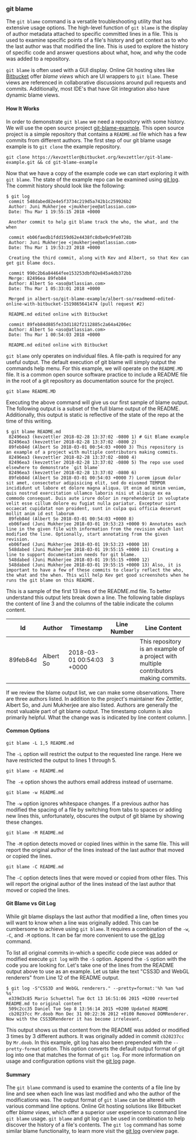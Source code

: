 ### git blame

The `git blame` command is a versatile troubleshooting utility that has extensive usage options. The high-level function of `git blame` is the display of author metadata attached to specific committed lines in a file. This is used to examine specific points of a file's history and get context as to who the last author was that modified the line. This is used to explore the history of specific code and answer questions about what, how, and why the code was added to a repository.

`git blame` is often used with a GUI display. Online Git hosting sites like [Bitbucket](http://bitbucket.org/) offer *blame views* which are UI wrappers to `git blame`. These views are referenced in collaborative discussions around pull requests and commits. Additionally, most IDE's that have Git integration also have dynamic blame views.

#### How It Works

In order to demonstrate `git blame` we need a repository with some history. We will use the open source project [git-blame-example](https://bitbucket.org/kevzettler/git-blame-example). This open source project is a simple repository that contains a `README.md` file which has a few commits from different authors. The first step of our git blame usage example is to `git clone` the example repository.

```
git clone https://kevzettler@bitbucket.org/kevzettler/git-blame-example.git && cd git-blame-example
```

Now that we have a copy of the example code we can start exploring it with `git blame`. The state of the example repo can be examined using [git log](https://www.atlassian.com/git/tutorials/git-log). The commit history should look like the following:

```
$ git log
 commit 548dabed82e4e5f3734c219d5a742b1c259926b2
 Author: Juni Mukherjee <jmukherjee@atlassian.com>
 Date: Thu Mar 1 19:55:15 2018 +0000

 Another commit to help git blame track the who, the what, and the when

 commit eb06faedb1fdd159d62e4438fc8dbe9c9fe0728b
 Author: Juni Mukherjee <jmukherjee@atlassian.com>
 Date: Thu Mar 1 19:53:23 2018 +0000

 Creating the third commit, along with Kev and Albert, so that Kev can get git blame docs.

 commit 990c2b6a84464fee153253dbf02e845a4db372bb
 Merge: 82496ea 89feb84
 Author: Albert So <aso@atlassian.com>
 Date: Thu Mar 1 05:33:01 2018 +0000

 Merged in albert-so/git-blame-example/albert-so/readmemd-edited-online-with-bitbucket-1519865641474 (pull request #2)

 README.md edited online with Bitbucket

 commit 89feb84d885fe33d1182f2112885c2a64a4206ec
 Author: Albert So <aso@atlassian.com>
 Date: Thu Mar 1 00:54:03 2018 +0000

 README.md edited online with Bitbucket
```

`git blame` only operates on individual files. A file-path is required for any useful output. The default execution of git blame will simply output the commands help menu. For this example, we will operate on the `README.MD` file. It is a common open source software practice to include a README file in the root of a git repository as documentation source for the project.

```
git blame README.MD
```

Executing the above command will give us our first sample of blame output. The following output is a subset of the full blame output of the README. Additionally, this output is static is reflective of the state of the repo at the time of this writing.

```
$ git blame README.md
 82496ea3 (kevzettler 2018-02-28 13:37:02 -0800 1) # Git Blame example
 82496ea3 (kevzettler 2018-02-28 13:37:02 -0800 2)
 89feb84d (Albert So 2018-03-01 00:54:03 +0000 3) This repository is an example of a project with multiple contributors making commits.
 82496ea3 (kevzettler 2018-02-28 13:37:02 -0800 4)
 82496ea3 (kevzettler 2018-02-28 13:37:02 -0800 5) The repo use used elsewhere to demonstrate `git blame`
 82496ea3 (kevzettler 2018-02-28 13:37:02 -0800 6)
 89feb84d (Albert So 2018-03-01 00:54:03 +0000 7) Lorem ipsum dolor sit amet, consectetur adipisicing elit, sed do eiusmod TEMPOR incididunt ut labore et dolore magna aliqua. Ut enim ad minim veniam, quis nostrud exercitation ullamco laboris nisi ut aliquip ex ea commodo consequat. Duis aute irure dolor in reprehenderit in voluptate velit esse cillum dolore eu fugiat nulla pariatur. Excepteur sint occaecat cupidatat non proident, sunt in culpa qui officia deserunt mollit anim id est laborum
 89feb84d (Albert So 2018-03-01 00:54:03 +0000 8)
 eb06faed (Juni Mukherjee 2018-03-01 19:53:23 +0000 9) Annotates each line in the given file with information from the revision which last modified the line. Optionally, start annotating from the given revision.
 eb06faed (Juni Mukherjee 2018-03-01 19:53:23 +0000 10)
 548dabed (Juni Mukherjee 2018-03-01 19:55:15 +0000 11) Creating a line to support documentation needs for git blame.
 548dabed (Juni Mukherjee 2018-03-01 19:55:15 +0000 12)
 548dabed (Juni Mukherjee 2018-03-01 19:55:15 +0000 13) Also, it is important to have a few of these commits to clearly reflect the who, the what and the when. This will help Kev get good screenshots when he runs the git blame on this README.
```

This is a sample of the first 13 lines of the README.md file. To better understand this output lets break down a line. The following table displays the content of line 3 and the columns of the table indicate the column content.

| **Id**       | **Author** | **Timestamp**             | **Line Number** | **Line Content**                                                                      |
| ------------ | ---------- | ------------------------- | --------------- | ------------------------------------------------------------------------------------- |
| 89feb84d     | Albert So  | 2018-03-01 00:54:03 +0000 | 3               | This repository is an example of a project with multiple contributors making commits. |

If we review the blame output list, we can make some observations. There are three authors listed. In addition to the project's maintainer Kev Zettler, Albert So, and Juni Mukherjee are also listed. Authors are generally the most valuable part of git blame output. The timestamp column is also primarily helpful. What the change was is indicated by line content column. |

#### Common Options

```
git blame -L 1,5 README.md
```

The `-L` option will restrict the output to the requested line range. Here we have restricted the output to lines 1 through 5.

```
git blame -e README.md
```

The` -e` option shows the authors email address instead of username.

```
git blame -w README.md
```

The `-w` option ignores whitespace changes. If a previous author has modified the spacing of a file by switching from tabs to spaces or adding new lines this, unfortunately, obscures the output of git blame by showing these changes.

```
git blame -M README.md
```

The `-M` option detects moved or copied lines within in the same file. This will report the original author of the lines instead of the last author that moved or copied the lines.

```
git blame -C README.md
```

The `-C` option detects lines that were moved or copied from other files. This will report the original author of the lines instead of the last author that moved or copied the lines.

#### Git Blame vs Git Log

While git blame displays the last author that modified a line, often times you will want to know when a line was originally added. This can be cumbersome to achieve using `git blame`. It requires a combination of the `-w`, `-C`, and `-M` options. It can be far more convenient to use the [git log](https://www.atlassian.com/git/tutorials/git-log) command.

To list all original commits in-which a specific code piece was added or modified execute `git log` with the `-S` option. Append the `-S` option with the code you are looking for. Let's take one of the lines from the README output above to use as an example. Let us take the text "CSS3D and WebGL renderers" from Line 12 of the README output.

```
$ git log -S"CSS3D and WebGL renderers." --pretty=format:'%h %an %ad %s'
 e339d3c85 Mario Schuettel Tue Oct 13 16:51:06 2015 +0200 reverted README.md to original content
 509c2cc35 Daniel Tue Sep 8 13:56:14 2015 +0200 Updated README
 cb20237cc Mr.doob Mon Dec 31 00:22:36 2012 +0100 Removed DOMRenderer. Now with the CSS3DRenderer it has become irrelevant.
```

This output shows us that content from the README was added or modified 3 times by 3 different authors. It was originally added in commit `cb20237cc` by `Mr.doob`. In this example, git log has also been prepended with the `--pretty-format` option. This option converts the default output format of git log into one that matches the format of `git log`. For more information on usage and configuration options visit the [git log](https://www.atlassian.com/git/tutorials/git-log) page.

#### Summary

The `git blame` command is used to examine the contents of a file line by line and see when each line was last modified and who the author of the modifications was. The output format of `git blame` can be altered with various command line options. Online Git hosting solutions like Bitbucket offer *blame views*, which offer a superior user experience to command line `git blame` usage. `git blame` and git log can be used in combination to help discover the history of a file's contents. The `git log` command has some similar blame functionality, to learn more visit the [git log](https://www.atlassian.com/git/tutorials/git-log) overview page.
